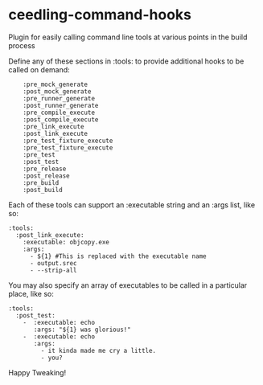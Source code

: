 ceedling-command-hooks
======================

Plugin for easily calling command line tools at various points in the build process

Define any of these sections in :tools: to provide additional hooks to be called on demand:

```
    :pre_mock_generate
    :post_mock_generate
    :pre_runner_generate
    :post_runner_generate
    :pre_compile_execute
    :post_compile_execute
    :pre_link_execute
    :post_link_execute
    :pre_test_fixture_execute
    :pre_test_fixture_execute
    :pre_test
    :post_test
    :pre_release
    :post_release
    :pre_build
    :post_build
```

Each of these tools can support an :executable string and an :args list, like so:

```
:tools:
  :post_link_execute:
    :executable: objcopy.exe
    :args:
      - ${1} #This is replaced with the executable name
      - output.srec
      - --strip-all
```

You may also specify an array of executables to be called in a particular place, like so:

```
:tools:
  :post_test:
    -  :executable: echo
       :args: "${1} was glorious!"
    -  :executable: echo
       :args:
         - it kinda made me cry a little.
         - you?
```

Happy Tweaking!

